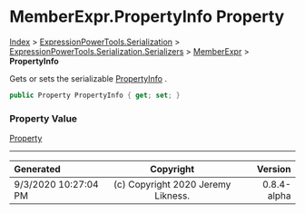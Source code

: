 ﻿# MemberExpr.PropertyInfo Property

[Index](../index.md) > [ExpressionPowerTools.Serialization](ExpressionPowerTools.Serialization.a.md) > [ExpressionPowerTools.Serialization.Serializers](ExpressionPowerTools.Serialization.Serializers.n.md) > [MemberExpr](ExpressionPowerTools.Serialization.Serializers.MemberExpr.cs.md) > **PropertyInfo**

Gets or sets the serializable [PropertyInfo](ExpressionPowerTools.Serialization.Serializers.MemberExpr.PropertyInfo.prop.md) .

```csharp
public Property PropertyInfo { get; set; }
```

### Property Value

 [Property](ExpressionPowerTools.Serialization.Serializers.Property.cs.md) 


---

| Generated | Copyright | Version |
| :-- | :-: | --: |
| 9/3/2020 10:27:04 PM | (c) Copyright 2020 Jeremy Likness. | 0.8.4-alpha |
